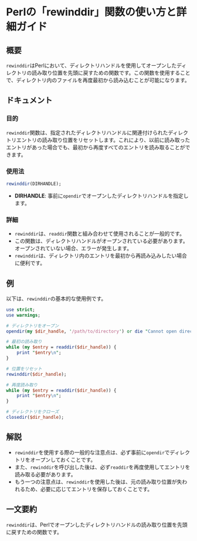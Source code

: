 <!--
Meta Description: # Perlの「rewinddir」関数の使い方と詳細ガイド ## 概要 `rewinddir`はPerlにおいて、ディレクトリハンドルを使用してオープンしたディレクトリの読み取り位置を先頭に戻すための関数です。この関数を使用することで、ディレクトリ内のファイルを再度最初から読み込むことが可能になり...
Meta Keywords: rewinddir, dir_handle, readdir, entry, opendir
-->

# Perlの「rewinddir」関数の使い方と詳細ガイド

## 概要
`rewinddir`はPerlにおいて、ディレクトリハンドルを使用してオープンしたディレクトリの読み取り位置を先頭に戻すための関数です。この関数を使用することで、ディレクトリ内のファイルを再度最初から読み込むことが可能になります。

## ドキュメント
### 目的
`rewinddir`関数は、指定されたディレクトリハンドルに関連付けられたディレクトリエントリの読み取り位置をリセットします。これにより、以前に読み取ったエントリがあった場合でも、最初から再度すべてのエントリを読み取ることができます。

### 使用法
```perl
rewinddir(DIRHANDLE);
```
- **DIRHANDLE**: 事前に`opendir`でオープンしたディレクトリハンドルを指定します。

### 詳細
- `rewinddir`は、`readdir`関数と組み合わせて使用されることが一般的です。
- この関数は、ディレクトリハンドルがオープンされている必要があります。オープンされていない場合、エラーが発生します。
- `rewinddir`は、ディレクトリ内のエントリを最初から再読み込みしたい場合に便利です。

## 例
以下は、`rewinddir`の基本的な使用例です。

```perl
use strict;
use warnings;

# ディレクトリをオープン
opendir(my $dir_handle, '/path/to/directory') or die "Cannot open directory: $!";

# 最初の読み取り
while (my $entry = readdir($dir_handle)) {
    print "$entry\n";
}

# 位置をリセット
rewinddir($dir_handle);

# 再度読み取り
while (my $entry = readdir($dir_handle)) {
    print "$entry\n";
}

# ディレクトリをクローズ
closedir($dir_handle);
```

## 解説
- `rewinddir`を使用する際の一般的な注意点は、必ず事前に`opendir`でディレクトリをオープンしておくことです。
- また、`rewinddir`を呼び出した後は、必ず`readdir`を再度使用してエントリを読み取る必要があります。
- もう一つの注意点は、`rewinddir`を使用した後は、元の読み取り位置が失われるため、必要に応じてエントリを保存しておくことです。

## 一文要約
`rewinddir`は、Perlでオープンしたディレクトリハンドルの読み取り位置を先頭に戻すための関数です。